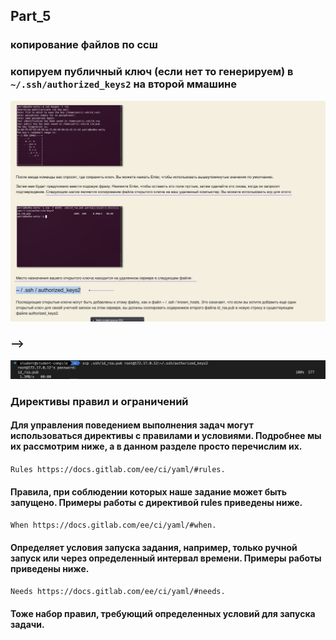 ## Part_5
### копирование файлов по ссш
### копируем публичный ключ (если нет то генерируем) в `~/.ssh/authorized_keys2` на второй ммашине
![](../misc/images/01.png)
### -->
![](../misc/images/02.png)


### Директивы правил и ограничений
#### Для управления поведением выполнения задач могут использоваться директивы с правилами и условиями. Подробнее мы их рассмотрим ниже, а в данном разделе просто перечислим их.

`Rules
https://docs.gitlab.com/ee/ci/yaml/#rules.`

#### Правила, при соблюдении которых наше задание может быть запущено. Примеры работы с директивой rules приведены ниже.

`When
https://docs.gitlab.com/ee/ci/yaml/#when.`

#### Определяет условия запуска задания, например, только ручной запуск или через определенный интервал времени. Примеры работы приведены ниже.

`Needs
https://docs.gitlab.com/ee/ci/yaml/#needs.`

#### Тоже набор правил, требующий определенных условий для запуска задачи.